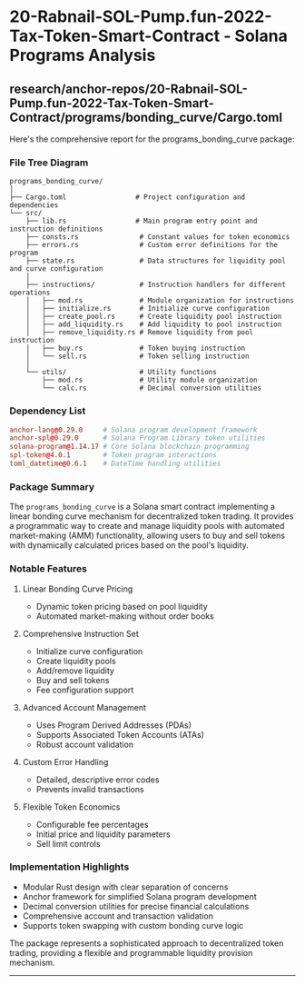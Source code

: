 # 20-Rabnail-SOL-Pump.fun-2022-Tax-Token-Smart-Contract - Solana Programs Analysis

## research/anchor-repos/20-Rabnail-SOL-Pump.fun-2022-Tax-Token-Smart-Contract/programs/bonding_curve/Cargo.toml

Here's the comprehensive report for the programs_bonding_curve package:

### File Tree Diagram
```
programs_bonding_curve/
│
├── Cargo.toml                 # Project configuration and dependencies
└── src/
    ├── lib.rs                 # Main program entry point and instruction definitions
    ├── consts.rs               # Constant values for token economics
    ├── errors.rs               # Custom error definitions for the program
    ├── state.rs                # Data structures for liquidity pool and curve configuration
    │
    ├── instructions/           # Instruction handlers for different operations
    │   ├── mod.rs              # Module organization for instructions
    │   ├── initialize.rs       # Initialize curve configuration
    │   ├── create_pool.rs      # Create liquidity pool instruction
    │   ├── add_liquidity.rs    # Add liquidity to pool instruction
    │   ├── remove_liquidity.rs # Remove liquidity from pool instruction
    │   ├── buy.rs              # Token buying instruction
    │   └── sell.rs             # Token selling instruction
    │
    └── utils/                  # Utility functions
        ├── mod.rs              # Utility module organization
        └── calc.rs             # Decimal conversion utilities
```

### Dependency List
```toml
anchor-lang@0.29.0     # Solana program development framework
anchor-spl@0.29.0      # Solana Program Library token utilities
solana-program@1.14.17 # Core Solana blockchain programming
spl-token@4.0.1        # Token program interactions
toml_datetime@0.6.1    # DateTime handling utilities
```

### Package Summary
The `programs_bonding_curve` is a Solana smart contract implementing a linear bonding curve mechanism for decentralized token trading. It provides a programmatic way to create and manage liquidity pools with automated market-making (AMM) functionality, allowing users to buy and sell tokens with dynamically calculated prices based on the pool's liquidity.

### Notable Features
1. Linear Bonding Curve Pricing
   - Dynamic token pricing based on pool liquidity
   - Automated market-making without order books

2. Comprehensive Instruction Set
   - Initialize curve configuration
   - Create liquidity pools
   - Add/remove liquidity
   - Buy and sell tokens
   - Fee configuration support

3. Advanced Account Management
   - Uses Program Derived Addresses (PDAs)
   - Supports Associated Token Accounts (ATAs)
   - Robust account validation

4. Custom Error Handling
   - Detailed, descriptive error codes
   - Prevents invalid transactions

5. Flexible Token Economics
   - Configurable fee percentages
   - Initial price and liquidity parameters
   - Sell limit controls

### Implementation Highlights
- Modular Rust design with clear separation of concerns
- Anchor framework for simplified Solana program development
- Decimal conversion utilities for precise financial calculations
- Comprehensive account and transaction validation
- Supports token swapping with custom bonding curve logic

The package represents a sophisticated approach to decentralized token trading, providing a flexible and programmable liquidity provision mechanism.

---

